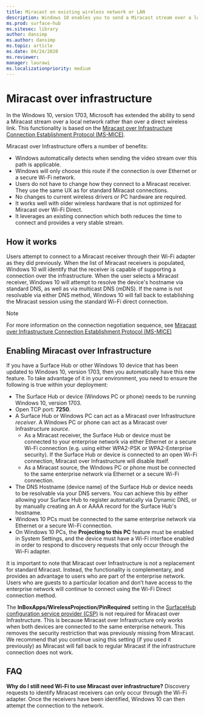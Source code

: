 ```yaml
---
title: Miracast on existing wireless network or LAN
description: Windows 10 enables you to send a Miracast stream over a local network.
ms.prod: surface-hub
ms.sitesec: library
author: dansimp
ms.author: dansimp
ms.topic: article
ms.date: 04/24/2020
ms.reviewer: 
manager: laurawi
ms.localizationpriority: medium
---
```


# Miracast over infrastructure

In the Windows 10, version 1703, Microsoft has extended the ability to send a Miracast stream over a local network rather than over a direct wireless link. This functionality is based on the [Miracast over Infrastructure Connection Establishment Protocol (MS-MICE)](https://msdn.microsoft.com/library/mt796768.aspx).

Miracast over Infrastructure offers a number of benefits:

- Windows automatically detects when sending the video stream over this path is applicable.
- Windows will only choose this route if the connection is over Ethernet or a secure Wi-Fi network.
- Users do not have to change how they connect to a Miracast receiver. They use the same UX as for standard Miracast connections.
- No changes to current wireless drivers or PC hardware are required.
- It works well with older wireless hardware that is not optimized for Miracast over Wi-Fi Direct.
- It leverages an existing connection which both reduces the time to connect and provides a very stable stream.


## How it works

Users attempt to connect to a Miracast receiver through their Wi-Fi adapter as they did previously. When the list of Miracast receivers is populated, Windows 10 will identify that the receiver is capable of supporting a connection over the infrastructure. When the user selects a Miracast receiver, Windows 10 will attempt to resolve the device's hostname via standard DNS, as well as via multicast DNS (mDNS). If the name is not resolvable via either DNS method, Windows 10 will fall back to establishing the Miracast session using the standard Wi-Fi direct connection.

> [!NOTE]
> For more information on the connection negotiation sequence, see [Miracast over Infrastructure Connection Establishment Protocol (MS-MICE)](https://msdn.microsoft.com/library/mt796768.aspx)




## Enabling Miracast over Infrastructure 

If you have a Surface Hub or other Windows 10 device that has been updated to Windows 10, version 1703, then you automatically have this new feature. To take advantage of it in your environment, you need to ensure the following is true within your deployment:

- The Surface Hub or device (Windows PC or phone) needs to be running Windows 10, version 1703.
- Open TCP port: **7250**.
- A Surface Hub or Windows PC can act as a Miracast over Infrastructure *receiver*. A Windows PC or phone can act as a Miracast over Infrastructure *source*.
    - As a Miracast receiver, the Surface Hub or device must be connected to your enterprise network via either Ethernet or a secure Wi-Fi connection (e.g. using either WPA2-PSK or WPA2-Enterprise security). If the Surface Hub or device is connected to an open Wi-Fi connection, Miracast over Infrastructure will disable itself.
    - As a Miracast source, the Windows PC or phone must be connected to the same enterprise network via Ethernet or a secure Wi-Fi connection.
- The DNS Hostname (device name) of the Surface Hub or device needs to be resolvable via your DNS servers. You can achieve this by either allowing your Surface Hub to register automatically via Dynamic DNS, or by manually creating an A or AAAA record for the Surface Hub's hostname. 
- Windows 10 PCs must be connected to the same enterprise network via Ethernet or a secure Wi-Fi connection. 
-	On Windows 10 PCs, the **Projecting to this PC** feature must be enabled in System Settings, and the device must have a Wi-Fi interface enabled in order to respond to discovery requests that only occur through the Wi-Fi adapter.


It is important to note that Miracast over Infrastructure is not a replacement for standard Miracast. Instead, the functionality is complementary, and provides an advantage to users who are part of the enterprise network. Users who are guests to a particular location and don’t have access to the enterprise network will continue to connect using the Wi-Fi Direct connection method.

The **InBoxApps/WirelessProjection/PinRequired** setting in the [SurfaceHub configuration service provider (CSP)](https://msdn.microsoft.com/windows/hardware/commercialize/customize/mdm/surfacehub-csp) is not required for Miracast over Infrastructure. This is because Miracast over Infrastructure only works when both devices are connected to the same enterprise network. This removes the security restriction that was previously missing from Miracast. We recommend that you continue using this setting (if you used it previously) as Miracast will fall back to regular Miracast if the infrastructure connection does not work. 

## FAQ
**Why do I still need Wi-Fi to use Miracast over infrastructure?**
Discovery requests to identify Miracast receivers can only occur through the Wi-Fi adapter. Once the receivers have been identified, Windows 10 can then attempt the connection to the network.
